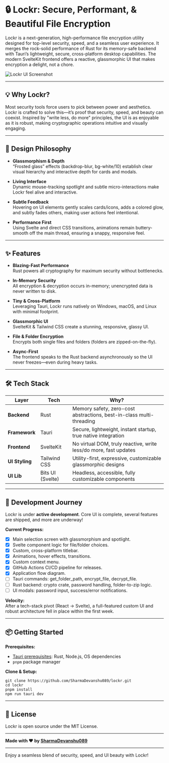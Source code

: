 # 🔒 Lockr: Secure, Performant, & Beautiful File Encryption

Lockr is a next-generation, high-performance file encryption utility designed for top-level security, speed, and a seamless user experience. It merges the rock-solid performance of Rust for its memory-safe backend with Tauri’s lightweight, secure, cross-platform desktop capabilities. The modern SvelteKit frontend offers a reactive, glassmorphic UI that makes encryption a delight, not a chore.

![Lockr UI Screenshot](<link_to_your_screenshot.png>)

---

## 💡 Why Lockr?

Most security tools force users to pick between power and aesthetics. Lockr is crafted to solve this—it’s proof that security, speed, and beauty can coexist. Inspired by "write less, do more" principles, the UI is as enjoyable as it is robust, making cryptographic operations intuitive and visually engaging.

---

## 🎨 Design Philosophy

- **Glassmorphism & Depth**  
  “Frosted glass” effects (backdrop-blur, bg-white/10) establish clear visual hierarchy and interactive depth for cards and modals.

- **Living Interface**  
  Dynamic mouse-tracking spotlight and subtle micro-interactions make Lockr feel alive and interactive.

- **Subtle Feedback**  
  Hovering on UI elements gently scales cards/icons, adds a colored glow, and subtly fades others, making user actions feel intentional.

- **Performance First**  
  Using Svelte and direct CSS transitions, animations remain buttery-smooth off the main thread, ensuring a snappy, responsive feel.

---

## ✨ Features

- **Blazing-Fast Performance**  
  Rust powers all cryptography for maximum security without bottlenecks.

- **In-Memory Security**  
  All encryption & decryption occurs in-memory; unencrypted data is never written to disk.

- **Tiny & Cross-Platform**  
  Leveraging Tauri, Lockr runs natively on Windows, macOS, and Linux with minimal footprint.

- **Glassmorphic UI**  
  SvelteKit & Tailwind CSS create a stunning, responsive, glassy UI.

- **File & Folder Encryption**  
  Encrypts both single files and folders (folders are zipped-on-the-fly).

- **Async-First**  
  The frontend speaks to the Rust backend asynchronously so the UI never freezes—even during heavy tasks.

---

## 🛠 Tech Stack

| Layer          | Tech             | Why?                                                                 |
|----------------|------------------|----------------------------------------------------------------------|
| **Backend**    | Rust             | Memory safety, zero-cost abstractions, best-in-class multi-threading |
| **Framework**  | Tauri            | Secure, lightweight, instant startup, true native integration        |
| **Frontend**   | SvelteKit        | No virtual DOM, truly reactive, write less/do more, fast updates     |
| **UI Styling** | Tailwind CSS     | Utility-first, expressive, customizable glassmorphic designs         |
| **UI Lib**     | Bits UI (Svelte) | Headless, accessible, fully customizable components                  |

---

## 🚀 Development Journey

Lockr is under **active development**. Core UI is complete, several features are shipped, and more are underway!

**Current Progress:**

- [x] Main selection screen with glassmorphism and spotlight.
- [x] Svelte component logic for file/folder choices.
- [x] Custom, cross-platform titlebar.
- [x] Animations, hover effects, transitions.
- [x] Custom context menu.
- [x] GitHub Actions CI/CD pipeline for releases.
- [x] Application flow diagram.
- [ ] Tauri commands: get_folder_path, encrypt_file, decrypt_file.
- [ ] Rust backend: crypto crate, password handling, folder-to-zip logic.
- [ ] UI modals: password input, success/error notifications.

**Velocity:**  
After a tech-stack pivot (React → Svelte), a full-featured custom UI and robust architecture fell in place within the first week.

---

## 📦 Getting Started

**Prerequisites:**  
- [Tauri prerequisites](https://tauri.app/v1/guides/getting-started/prerequisites): Rust, Node.js, OS dependencies  
- `pnpm` package manager

**Clone & Setup:**

```
git clone https://github.com/SharmaDevanshu089/lockr.git
cd lockr
pnpm install
npm run tauri dev
```

---

## 📄 License

Lockr is open source under the MIT License.

---

**Made with ❤️ by [SharmaDevanshu089](https://github.com/SharmaDevanshu089)**

---

Enjoy a seamless blend of security, speed, and UI beauty with Lockr!
